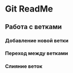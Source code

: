 # Git ReadMe

## Работа с ветками

### Добавление новой ветки

### Переход между ветками

### Слияние веток
